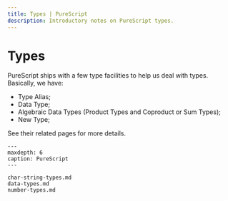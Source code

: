 ```yaml
---
title: Types | PureScript
description: Introductory notes on PureScript types.
---
```


# Types

PureScript ships with a few type facilities to help us deal with types. Basically, we have:

- Type Alias;
- Data Type;
- Algebraic Data Types (Product Types and Coproduct or Sum Types);
- New Type;

See their related pages for more details.

```{toctree}
---
maxdepth: 6
caption: PureScript
---

char-string-types.md
data-types.md
number-types.md
```

